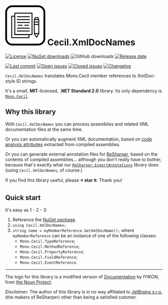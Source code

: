 # ![](https://raw.githubusercontent.com/tenacom/Cecil.XmlDocNames/master/graphics/Cecil.XmlDocNames-128.png) Cecil.XmlDocNames

[![License](https://img.shields.io/github/license/tenacom/Cecil.XmlDocNames.svg)](https://github.com/tenacom/Cecil.XmlDocNames/blob/master/LICENSE)
[![NuGet downloads](https://img.shields.io/nuget/dt/Cecil.XmlDocNames.svg)](https://nuget.org/packages/Cecil.XmlDocNames)
![GitHub downloads](https://img.shields.io/github/downloads/tenacom/Cecil.XmlDocNames/total.svg)
[![Release date](https://img.shields.io/github/release-date/tenacom/Cecil.XmlDocNames.svg)](https://github.com/tenacom/Cecil.XmlDocNames/releases)

[![Last commit](https://img.shields.io/github/last-commit/tenacom/Cecil.XmlDocNames.svg)](https://github.com/tenacom/Cecil.XmlDocNames/commits/master)
[![Open issues](https://img.shields.io/github/issues-raw/tenacom/Cecil.XmlDocNames.svg)](https://github.com/tenacom/Cecil.XmlDocNames/issues?q=is%3Aissue+is%3Aopen+sort%3Aupdated-desc)
[![Closed issues](https://img.shields.io/github/issues-closed-raw/tenacom/Cecil.XmlDocNames.svg)](https://github.com/tenacom/Cecil.XmlDocNames/issues?q=is%3Aissue+is%3Aclosed+sort%3Aupdated-desc)
[![Changelog](https://img.shields.io/badge/changelog-Keep%20a%20Changelog%20v1.0.0-%23E05735)](https://github.com/tenacom/Cecil.XmlDocNames/blob/master/CHANGELOG.md)

`Cecil.XmlDocNames` translates Mono.Cecil member references to XmlDoc-style ID strings.

It's a small, **MIT**-licensed, **.NET Standard 2.0** library. Its only dependency is [`Mono.Cecil`](https://github.com/jbevain/cecil).

## Why this library

With `Cecil.XmlDocNames` you can process assemblies and related XML documentation files at the same time.

Or you can automatically augment XML documentation, based on [code analysis attributes](https://docs.microsoft.com/en-us/dotnet/api/system.diagnostics.codeanalysis?view=netstandard-2.1) extracted from compiled assemblies.

Or you can generate external annotation files for [ReSharper](https://www.jetbrains.com/resharper/), based on the contents of compiled assemblies... although you don't really have to bother, because that's exactly what our [`ReSharper.ExportAnnotations`](https://github.com/tenacom/ReSharper.ExportAnnotations) library does (using `Cecil.XmlDocNames`, of course.)

If you find this library useful, please **:star: star it**. Thank you!

## Quick start

It's easy as 1 - 2 - 3:

1. Reference the [NuGet package](https://www.nuget.org/packages/Cecil.XmlDocNames).
2. `using Cecil.XmlDocNames;`
3. `string name = myMemberReference.GetXmlDocName();`
where `myMemberReference` can be an instance of one of the following classes:
    * `Mono.Cecil.TypeReference`;
    * `Mono.Cecil.MethodReference`;
    * `Mono.Cecil.PropertyReference`;
    * `Mono.Cecil.FieldReference`;
    * `Mono.Cecil.EventReference`.

---

The logo for this library is a modified version of [Documentation](https://thenounproject.com/icon/2800476/) by IYIKON, from [the Noun Project](https://thenounproject.com).

*Disclaimer:* The author of this library is in no way affiliated to [JetBrains s.r.o.](https://www.jetbrains.com/) (the makers of ReSharper) other than being a satisfied cutomer.